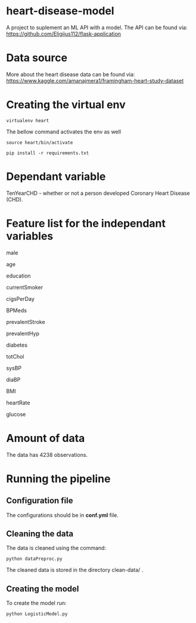 # heart-disease-model
A project to suplement an ML API with a model. The API can be found via: https://github.com/Eligijus112/flask-application 

# Data source 

More about the heart disease data can be found via: https://www.kaggle.com/amanajmera1/framingham-heart-study-dataset 

# Creating the virtual env

```
virtualenv heart
```

The bellow command activates the env as well

```
source heart/bin/activate
```

```
pip install -r requirements.txt
```

# Dependant variable 

TenYearCHD - whether or not a person developed Coronary Heart Disease (CHD).

# Feature list for the independant variables 

male 

age 

education 

currentSmoker 

cigsPerDay 

BPMeds

prevalentStroke 

prevalentHyp 

diabetes 

totChol 

sysBP

diaBP 

BMI 

heartRate 

glucose

# Amount of data 

The data has 4238 observations.

# Running the pipeline 

## Configuration file 

The configurations should be in **conf.yml** file. 

## Cleaning the data 

The data is cleaned using the command: 

```
python dataPreproc.py 
```

The cleaned data is stored in the directory clean-data/ .

## Creating the model 

To create the model run:

```
python LogisticModel.py 
```